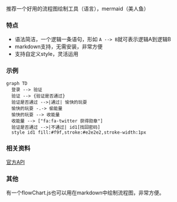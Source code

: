 推荐一个好用的流程图绘制工具（语言），mermaid（美人鱼）

### 特点
* 语法简洁，一个逻辑一条语句，形如 `A --> B`就可表示逻辑A到逻辑B
* markdown支持，无需安装，非常方便
* 支持自定义style，灵活运用

### 示例
```mermaid
graph TD
  登录 --> 验证
  验证 --> {验证是否通过}
  验证是否通过 -->|通过| 愉快的玩耍
  愉快的玩耍 -.-> 偷能量
  愉快的玩耍 --> 收能量
  收能量 --> ["fa:fa-twitter 获得勋章"]
  验证是否通过 -->|不通过| id1[找回密码]
  style id1 fill:#f9f,stroke:#e2e2e2,stroke-width:1px
```

### 相关资料
[官方API](https://mermaidjs.github.io/mermaidAPI.html)

### 其他
有一个flowChart.js也可以用在markdown中绘制流程图，非常方便。